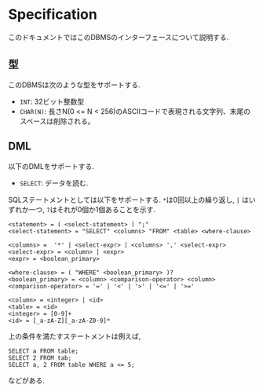 # Specification

このドキュメントではこのDBMSのインターフェースについて説明する.

## 型
このDBMSは次のような型をサポートする. 

- `INT`: 32ビット整数型
- `CHAR(N)`: 長さN(0 <= N < 256)のASCIIコードで表現される文字列、末尾のスペースは削除される。

## DML

以下のDMLをサポートする.

- `SELECT`: データを読む.

SQLステートメントとしては以下をサポートする.
`*`は0回以上の繰り返し, `|` はいずれか一つ, `?`はそれが0個か1個あることを示す.

```
<statement> = ( <select-statement> ) ";"
<select-statement> = "SELECT" <columns> "FROM" <table> <where-clause>

<columns> =  '*' | <select-expr> | <columns> ',' <select-expr>
<select-expr> = <column> | <expr>
<expr> = <boolean_primary>

<where-clause> = ( "WHERE" <boolean_primary> )?
<boolean_primary> = <column> <comparison-operator> <column>
<comparison-operator> = '=' | '<' | '>' | '<=' | '>='

<column> = <integer> | <id>
<table> = <id>
<integer> = [0-9]+
<id> = [_a-zA-Z][_a-zA-Z0-9]*
```

上の条件を満たすステートメントは例えば, 
```
SELECT a FROM table;
SELECT 2 FROM tab;
SELECT a, 2 FROM table WHERE a <= 5;
```
などがある.